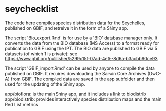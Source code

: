 # seychecklist
The code here compiles species distribution data for the Seychelles, published on GBIF, and retreive it in the form of a Shiny app.

The script 'Bio_export.Rmd' is for use by a 'BIO' database manager only. It converts the data from the BIO database (MS Access) to a format ready for publication to GBIF using the IPT.
The BIO data are published to GBIF via 5 datasets (of which 1 is private): see https://www.gbif.org/publisher/5299c15f-07ad-4ef6-8d6a-b3acbb90ce93

The script 'GBIF_import.Rmd' can be used by anyone to compile the data published on GBIF. It requires downloading the Sarwin Core Archives (DwC-A) from GBIF.
The compiled data are saved in the app subfolder and then used for the updating of the Shiny app.

app/bioflora: is the main Shiny app, and it includes a link to biodistrib
app/biodistrib: provides interactively species distribution maps and the main Red List metrics
